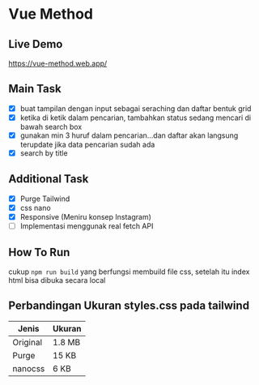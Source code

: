 # Vue Method

## Live Demo
https://vue-method.web.app/

## Main Task

- [x] buat tampilan dengan input sebagai seraching dan daftar bentuk grid
- [x] ketika di ketik dalam pencarian, tambahkan status sedang mencari di bawah search box
- [x] gunakan min 3 huruf dalam pencarian...dan daftar akan langsung terupdate jika data pencarian sudah ada
- [x] search by title

## Additional Task

- [x] Purge Tailwind
- [x] css nano
- [x] Responsive (Meniru konsep Instagram)
- [ ] Implementasi menggunak real fetch API

## How To Run
cukup `npm run build` yang berfungsi membuild file css, setelah itu index html bisa dibuka secara local

## Perbandingan Ukuran styles.css pada tailwind

| Jenis    | Ukuran |
| -------- | ------ |
| Original | 1.8 MB |
| Purge    | 15 KB  |
| nanocss  | 6 KB   |
